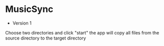 # MusicSync

* Version 1

Choose two directories and click "start"
the app will copy all files from the source directory to the target directory